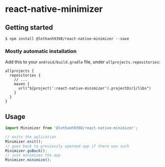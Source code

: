 # react-native-minimizer

## Getting started

`$ npm install @lethanh9398/react-native-minimizer --save`

### Mostly automatic installation

Add this to your `android/build.gradle` file, under `allprojects.repositories`:

```
allprojects {
  repositories {
    // ...
    maven {
      url("${project(':react-native-minimizer').projectDir}/libs")
    }
  }
}
```

## Usage
```javascript
import Minimizer from '@lethanh9398/react-native-minimizer';

// exits the aplication
Minimizer.exit();
// goes back to previously openned app if there was such
Minimizer.goBack();
// just minimizes the app
Minimizer.minimize();
```
